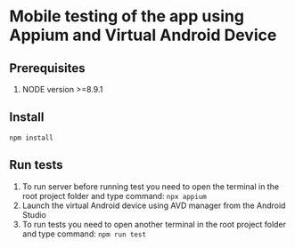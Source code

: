 # Mobile testing of the app using Appium and Virtual Android Device

## Prerequisites
1. NODE version >=8.9.1

## Install
```
npm install
```

## Run tests 
1. To run server before running test you need to open the terminal in the root project folder and type command: ```npx appium```
2. Launch the virtual Android device using AVD manager from the Android Studio
3. To run tests you need to open another terminal in the root project folder and type command: ```npm run test```
